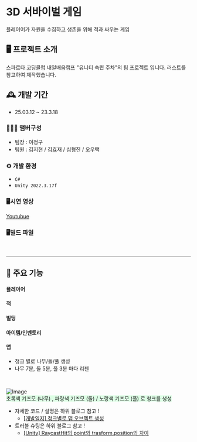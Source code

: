 # 3D 서바이벌 게임
플레이어가 자원을 수집하고 생존을 위해 적과 싸우는 게임


## 🖥️ 프로젝트 소개
스파르타 코딩클럽 내일배움캠프 "유니티 숙련 주차"의 팀 프로젝트 입니다.
러스트를 참고하여 제작했습니다.
<br>

## 🕰️ 개발 기간
* 25.03.12 ~ 23.3.18

### 🧑‍🤝‍🧑 맴버구성
 - 팀장 : 이정구
 - 팀원 : 김지현 / 김효재 / 심형진 / 오우택  

### ⚙️ 개발 환경
- `C#`
- `Unity 2022.3.17f`

### 🖥️시연 영상
[Youtubue]()
<br>
### 🖥️빌드 파일
<br>

---

## 📌 주요 기능
#### 플레이어

#### 적

#### 빌딩

#### 아이템/인벤토리

#### 맵 
 - 청크 별로 나무/돌/풀 생성
 - 나무 7분, 돌 5분, 풀 3분 마다 리젠
<br>

![Image](https://github.com/user-attachments/assets/0bbe8020-2e4b-444c-85a6-57f5da14c6b3)
<br>
<span style='background-color:#dcffe4'> 초록색 기즈모 (나무) , 파랑색 기즈모 (돌) / 노랑색 기즈모 (풀) 로 청크를 생성 </span>
<br>
 - 자세한 코드 / 설명은 하위 블로그 참고 ! 
   - [[개발일지] 청크별로 맵 오브젝트 생성](https://youcheachae.tistory.com/58)
 - 트러블 슈팅은 하위 블로그 참고 ! 
   - [[Unity] RaycastHit의 point와 trasform.position의 차이](https://youcheachae.tistory.com/59)
